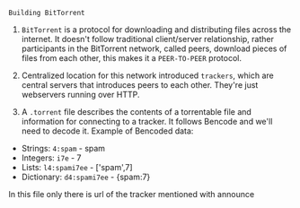 `Building BitTorrent`

1. `BitTorrent` is a protocol for downloading and distributing files across the internet.
It doesn't follow traditional client/server relationship, rather participants in the BitTorrent 
network, called peers, download pieces of files from each other, this makes it a 
`PEER-TO-PEER` protocol.

2. Centralized location for this network introduced `trackers`, which are central servers
that introduces peers to each other. They're just webservers running over HTTP.

3. A `.torrent` file describes the contents of a torrentable file and information for connecting to a tracker. It follows Bencode and we'll need to decode it.
Example of Bencoded data:
 - Strings: `4:spam` - spam
 - Integers: `i7e` - 7
 - Lists: `l4:spami7ee` - ['spam',7]
 - Dictionary: `d4:spami7ee` - {spam:7}

In this file only there is url of the tracker mentioned with announce 
